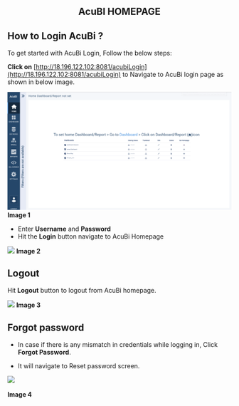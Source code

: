 



<center><h2>AcuBI HOMEPAGE</h1></center>

## How to Login AcuBi ?

To get started with AcuBi Login, Follow the below steps:

**Click on**  [http://18.196.122.102:8081/acubiLogin](http://18.196.122.102:8081/acubiLogin)  to Navigate to AcuBi login page as shown in below image.

![enter image description here](https://raw.githubusercontent.com/sv18042016/fp1/bb5d4c9f6814109a9645827e267e716c0d044c2a/images/New_version5/Homepage_v5.png)
**Image 1**
-  Enter  **Username** and **Password**
- Hit the  **Login** button navigate to AcuBi  Homepage

![
](https://raw.githubusercontent.com/sv18042016/fp1/master/images/New_version5/Homepage_v5.png)
**Image 2**
## Logout

Hit **Logout** button to logout from AcuBi homepage.

![
](https://raw.githubusercontent.com/sv18042016/fp1/master/images/New_version5/UD_Logout.png)
**Image 3**
## Forgot password

  - In case if there is any mismatch in credentials while logging in, Click **Forgot Password**. 
  
  - It will navigate to Reset password screen.
  
 ![
](https://raw.githubusercontent.com/sv18042016/fp1/d64bc97c7d2aa0cb8e2c35fa8f9905bd274388f1/images/New_version5/ud_homepage_forgot%20password.png)

**Image 4**
<!--stackedit_data:
eyJoaXN0b3J5IjpbMTAyNjA2MjYyMiwyMzk3NDE3MDEsLTgwOD
Q5ODk1NywtMTk2MzU0Nzk4OSwtMTI1NTA4NjQ3NiwxNzg1MzY0
MzUsMTczMjY2OTY5NSwtNDQzMDE2NjQyLDI3MzE3MTY3Nyw0Mz
U4ODk5OTcsMTA5NzMxOTE5NywtOTE4NDczOTk1LC0yMDA1MTY3
MTE1LDI3ODYyMDc4MywtMTE4NDg0OTc3Nl19
-->